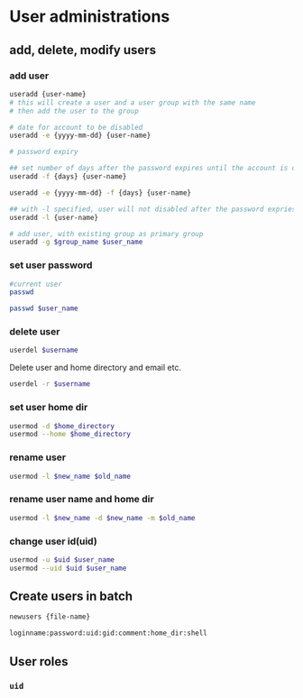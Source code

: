 # User administrations

## add, delete, modify users

### add user

```bash
useradd {user-name}
# this will create a user and a user group with the same name
# then add the user to the group

# date for account to be disabled
useradd -e {yyyy-mm-dd} {user-name}

# password expiry

## set number of days after the password expires until the account is disabled
useradd -f {days} {user-name}

useradd -e {yyyy-mm-dd} -f {days} {user-name}

## with -l specified, user will not disabled after the password expries.
useradd -l {user-name}

# add user, with existing group as primary group
useradd -g $group_name $user_name
```

### set user password

```bash
#current user
passwd

passwd $user_name
```
### delete user

```bash
userdel $username
```

Delete user and home directory and email etc.

```bash
userdel -r $username
```

### set user home dir

```bash
usermod -d $home_directory
usermod --home $home_directory
```

### rename user

```bash
usermod -l $new_name $old_name
```

### rename user name and home dir

```bash
usermod -l $new_name -d $new_name -m $old_name
```

### change user id(uid)

```bash
usermod -u $uid $user_name
usermod --uid $uid $user_name
```

## Create users in batch

```bash
newusers {file-name}
```

```txt
loginname:password:uid:gid:comment:home_dir:shell
```

## User roles

### `uid`